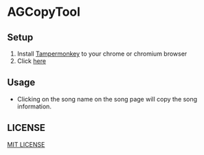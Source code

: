 # AGCopyTool

## Setup

1. Install [Tampermonkey](https://chrome.google.com/webstore/detail/tampermonkey/dhdgffkkebhmkfjojejmpbldmpobfkfo?hl=ja) to your chrome or chromium browser
2. Click [here](https://github.com/pgDora56/AGCopyTool/raw/main/agcopy.user.js)

## Usage

- Clicking on the song name on the song page will copy the song information.

## LICENSE
[MIT LICENSE](LICENSE)
